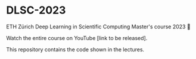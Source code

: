 # DLSC-2023
ETH Zürich Deep Learning in Scientific Computing Master's course 2023 📖

Watch the entire course on YouTube [link to be released].

This repository contains the code shown in the lectures.
